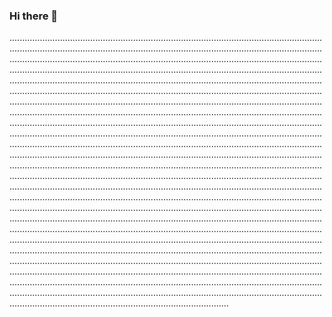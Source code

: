 ### Hi there 👋

...................................................................................................................................................................................................................................................................................................................................................................................................................................................................................................................................................................................................................................................................................................................................................................................................................................................................................................................................................................................................................................................................................................................................................................................................................................................................................................................................................................................................................................................................................................................................................................................................................................................................................................................................................................................................................................................................................................................................................................................................................................................................................................................................................................................................................................................................................................................................................................................................................................................................................................................................................................................................................................................................................................................................................................................................................................................................................................................................................................................................................................................................................................................................................................................................................................................................................................................
